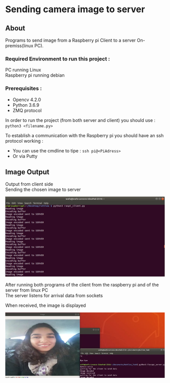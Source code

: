 # Sending camera image to server
## About
Programs to send image from a Raspberry pi Client to a server On-premiss(linux PC). 
### Required Environment to run this project : <br/>
PC running Linux <br/>
Raspberry pi running debian <br/>
### Prerequisites : <br/>
- Opencv 4.2.0 <br/>
- Python 3.6.9 <br/>
- ZMQ protocol <br/>

In order to run the project (from both server and client) you should use :<br/> 
`python3 <filename.py>` 

To establish a communication with the Raspberry pi you should have an ssh protocol working : <br/>
- You can use the cmdline to tipe : `ssh pi@<PiAdress>` <br/>
- Or via Putty

## Image Output<br/>

Output from client side <br/>
Sending the chosen image to server
<p align="center"><img src="https://github.com/wafaFe/Task_For_Rutilea/blob/main/ImageReadme/Raspi_client_output.png" alt="Client Raspberry pi Output"></p>

After running both programs of the client from the raspberry pi and of the server from linux PC <br/>
The server listens for arrival data from sockets

When received, the image is displayed
<p align="center"><img src="https://github.com/wafaFe/Task_For_Rutilea/blob/main/ImageReadme/linux_server_Output.jpg" alt="Server Output"></p>
